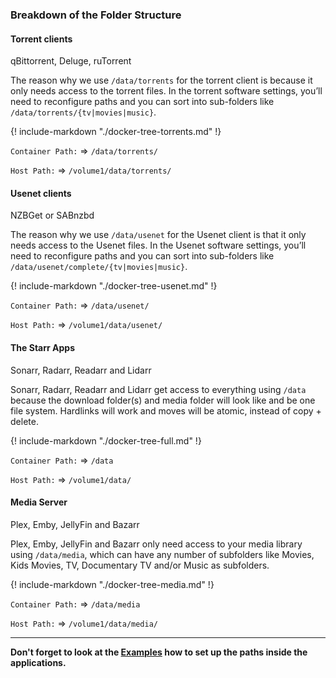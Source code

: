 ### Breakdown of the Folder Structure

#### Torrent clients

qBittorrent, Deluge, ruTorrent

The reason why we use `/data/torrents` for the torrent client is because it only needs access to the torrent files. In the torrent software settings, you’ll need to reconfigure paths and you can sort into sub-folders like `/data/torrents/{tv|movies|music}`.

{! include-markdown "./docker-tree-torrents.md" !}

`Container Path:` => `/data/torrents/`

`Host Path:` => `/volume1/data/torrents/`

#### Usenet clients

NZBGet or SABnzbd

The reason why we use `/data/usenet` for the Usenet client is that it only needs access to the Usenet files. In the Usenet software settings, you’ll need to reconfigure paths and you can sort into sub-folders like `/data/usenet/complete/{tv|movies|music}`.

{! include-markdown "./docker-tree-usenet.md" !}

`Container Path:` => `/data/usenet/`

`Host Path:` => `/volume1/data/usenet/`

#### The Starr Apps

Sonarr, Radarr, Readarr and Lidarr

Sonarr, Radarr, Readarr and Lidarr get access to everything using `/data` because the download folder(s) and media folder will look like and be one file system. Hardlinks will work and moves will be atomic, instead of copy + delete.

{! include-markdown "./docker-tree-full.md" !}

`Container Path:` => `/data`

`Host Path:` => `/volume1/data/`

#### Media Server

Plex, Emby, JellyFin and Bazarr

Plex, Emby, JellyFin and Bazarr only need access to your media library using `/data/media`, which can have any number of subfolders like Movies, Kids Movies, TV, Documentary TV and/or Music as subfolders.

{! include-markdown "./docker-tree-media.md" !}

`Container Path:` => `/data/media`

`Host Path:` => `/volume1/data/media/`

---

**Don't forget to look at the [Examples](/Hardlinks/Examples/) how to set up the paths inside the applications.**
